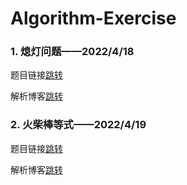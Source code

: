 # Algorithm-Exercise

### 1. 熄灯问题——2022/4/18

题目链接[跳转](http://bailian.openjudge.cn/practice/2811/)

解析博客[跳转]()

### 2. 火柴棒等式——2022/4/19

题目链接[跳转](https://www.luogu.com.cn/record/74235942)

解析博客[跳转]()
